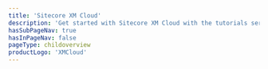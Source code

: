 ```yaml
---
title: 'Sitecore XM Cloud'
description: 'Get started with Sitecore XM Cloud with the tutorials series'
hasSubPageNav: true
hasInPageNav: false
pageType: childoverview
productLogo: 'XMCloud'
---
```

